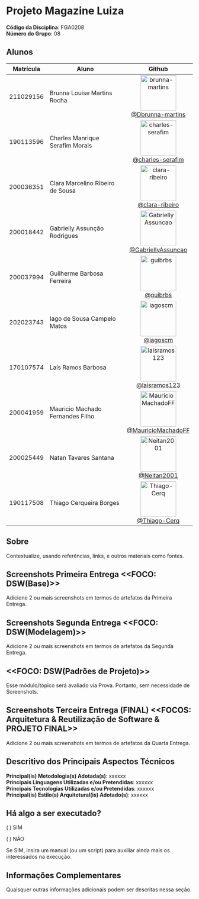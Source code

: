 # Projeto Magazine Luiza

**Código da Disciplina**: FGA0208<br>
**Número do Grupo**: 08<br>

## Alunos

| Matrícula | Aluno                                     |                                                                        Github                                                                         |
|-----------|-------------------------------------------|:-----------------------------------------------------------------------------------------------------------------------------------------------------:|
| 211029156 | Brunna Louise Martins Rocha                        |       <img src="https://github.com/brunna-martins.png" alt="brunna-martins" style="width: 10vw"><br/> [@Dbrunna-martins](https://github.com/brunna-martins)        |
| 190113596 | Charles Manrique Serafim Morais                        |               <img src="https://github.com/charles-serafim.png" alt="charles-serafim" style="width: 10vw"><br/> [@charles-serafim](https://github.com/charles-serafim)                |
| 200036351 | Clara Marcelino Ribeiro de Sousa      |         <img src="https://github.com/clara-ribeiro.png" alt="clara-ribeiro" style="width: 10vw"><br/> [@clara-ribeiro](https://github.com/clara-ribeiro)          |
| 200018442 | Gabrielly Assunção Rodrigues                   |               <img src="https://github.com/GabriellyAssuncao.png" alt="GabriellyAssuncao" style="width: 10vw"><br/> [@GabriellyAssuncao](https://github.com/GabriellyAssuncao)                |
| 200037994 | Guilherme Barbosa Ferreira                  |         <img src="https://github.com/guibrbs.png" alt="guibrbs" style="width: 10vw"><br/> [@guibrbs](https://github.com/guibrbs)          |
| 202023743 | Iago de Sousa Campelo Matos                       |       <img src="https://github.com/iagoscm.png" alt="iagoscm" style="width: 10vw"><br/> [@iagoscm](https://github.com/iagoscm)        |
| 170107574 | Laís Ramos Barbosa         | <img src="https://github.com/laisramos123.png" alt="laisramos123" style="width: 10vw"><br/> [@laisramos123](https://github.com/laisramos123)  |
| 200041959 | Mauricio Machado Fernandes Filho                      |     <img src="https://github.com/MauricioMachadoFF.png" alt="MauricioMachadoFF" style="width: 10vw"><br/> [@MauricioMachadoFF](https://github.com/MauricioMachadoFF)      |
| 200025449 | Natan Tavares Santana                 |   <img src="https://github.com/Neitan2001.png" alt="Neitan2001" style="width: 10vw"><br/> [@Neitan2001](https://github.com/Neitan2001)    |
| 190117508 | Thiago Cerqueira Borges |     <img src="https://github.com/Thiago-Cerq.png" alt="Thiago-Cerq" style="width: 10vw"><br/> [@Thiago-Cerq](https://github.com/Thiago-Cerq)      |

## Sobre 
Contextualize, usando referências, links, e outros materiais como fontes.

## Screenshots Primeira Entrega <<FOCO: DSW(Base)>>
Adicione 2 ou mais screenshots em termos de artefatos da Primeira Entrega.

## Screenshots Segunda Entrega <<FOCO: DSW(Modelagem)>>
Adicione 2 ou mais screenshots em termos de artefatos da Segunda Entrega.

## <<FOCO: DSW(Padrões de Projeto)>>
Esse módulo/tópico será avaliado via Prova.
Portanto, sem necessidade de Screenshots.

## Screenshots Terceira Entrega (FINAL) <<FOCOS: Arquitetura & Reutilização de Software & PROJETO FINAL>>
Adicione 2 ou mais screenshots em termos de artefatos da Quarta Entrega.

## Descritivo dos Principais Aspectos Técnicos 
**Principal(is) Metodologia(s) Adotada(s)**: xxxxxx<br>
**Principais Linguagens Utilizadas e/ou Pretendidas**: xxxxxx<br>
**Principais Tecnologias Utilizadas e/ou Pretendidas**: xxxxxx<br>
**Principal(is) Estilo(s) Arquitetural(is) Adotado(s)**: xxxxxx<br>

## Há algo a ser executado?

( ) SIM

( ) NÃO

Se SIM, insira um manual (ou um script) para auxiliar ainda mais os interessados na execução.

## Informações Complementares 
Quaisquer outras informações adicionais podem ser descritas nessa seção.

